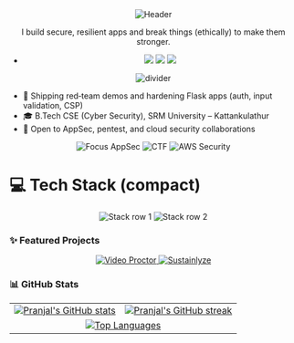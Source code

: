 <!-- Hero -->
<div align="center">
  <img src="https://capsule-render.vercel.app/api?type=waving&color=0:6A00FF,100:00D4FF&height=200&section=header&text=Pranjal%20Babel&fontSize=44&fontColor=ffffff&animation=fadeIn&desc=Cybersecurity%20%E2%80%A2%20Web%20Dev%20%E2%80%A2%20CTF%20Player&descAlign=50&descAlignY=75" alt="Header"/>
</div>

<p align="center">I build secure, resilient apps and break things (ethically) to make them stronger.</p>

- <p align="center">
  <a href="https://pranjal-babel.vercel.app/"><img src="https://img.shields.io/badge/Portfolio-Visit-4CAF50?style=for-the-badge&logo=vercel&logoColor=white" /></a>
  <a href="https://www.linkedin.com/in/pranjalbabel"><img src="https://img.shields.io/badge/LinkedIn-Connect-0A66C2?logo=linkedin&style=for-the-badge" /></a>
  <a href="mailto:pranjalbabel08@gmail.com"><img src="https://img.shields.io/badge/Email-Contact-EA4335?logo=gmail&logoColor=white&style=for-the-badge" /></a>
  </p>

<p align="center"><img src="https://capsule-render.vercel.app/api?type=rect&color=0:6A00FF,100:00D4FF&height=2&section=footer" alt="divider"/></p>

- 🔭 Shipping red‑team demos and hardening Flask apps (auth, input validation, CSP)
- 🎓 B.Tech CSE (Cyber Security), SRM University – Kattankulathur
- 🤝 Open to AppSec, pentest, and cloud security collaborations


<div align="center">

<img src="https://img.shields.io/badge/Focus-AppSec-6A00FF?style=for-the-badge&labelColor=1f1f1f" alt="Focus AppSec"/>
<img src="https://img.shields.io/badge/CTF-Training-00D4FF?style=for-the-badge&labelColor=1f1f1f" alt="CTF"/>
<img src="https://img.shields.io/badge/AWS-Cloud%20Security-ff9900?style=for-the-badge&logo=amazon-aws&logoColor=white&labelColor=1f1f1f" alt="AWS Security"/>

</div>


# 💻 Tech Stack (compact)

<div align="center">

<!-- Row 1: Languages, Frameworks -->
<img src="https://skillicons.dev/icons?i=python,java,js,html,css,bash,react,nodejs,flask&perline=9" alt="Stack row 1"/>

<!-- Row 2: Databases, Cloud, OS/Tools -->
<img src="https://skillicons.dev/icons?i=mongodb,postgres,aws,gcp,vercel,firebase,ubuntu,kali,powershell&perline=9" alt="Stack row 2"/>

</div>



### ✨ Featured Projects

<div align="center">

<a href="https://github.com/PranjalBugged-Out/Video-Proctor">
  <img src="https://github-readme-stats.vercel.app/api/pin/?username=PranjalBugged-Out&repo=Video-Proctor&theme=tokyonight&hide_border=true" alt="Video Proctor"/>
</a>
<a href="https://github.com/PranjalBugged-Out/Sustainlyze">
  <img src="https://github-readme-stats.vercel.app/api/pin/?username=PranjalBugged-Out&repo=Sustainlyze&theme=tokyonight&hide_border=true" alt="Sustainlyze"/>
</a>

</div>

### 📊 GitHub Stats

<div align="center">

<!-- Row 1: Stats + Streak -->
<table>
  <tr>
    <td>
      <a href="https://github.com/PranjalBugged-Out">
        <img alt="Pranjal's GitHub stats" src="https://github-readme-stats.vercel.app/api?username=PranjalBugged-Out&show_icons=true&theme=tokyonight&hide_border=true" />
      </a>
    </td>
    <td>
      <a href="https://github.com/PranjalBugged-Out">
        <img alt="Pranjal's GitHub streak" src="https://streak-stats.demolab.com?user=PranjalBugged-Out&theme=tokyonight&hide_border=true" />
      </a>
    </td>
  </tr>
  <tr>
    <td colspan="2" align="center">
      <a href="https://github.com/PranjalBugged-Out">
        <img alt="Top Languages" src="https://github-readme-stats.vercel.app/api/top-langs/?username=PranjalBugged-Out&layout=compact&theme=tokyonight&hide_border=true" />
      </a>
    </td>
  </tr>
  
</table>

</div>







<!-- Unique section replaces badges: minimalist focus chips above -->



